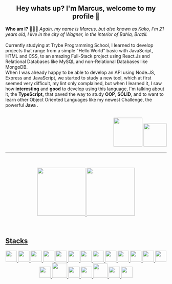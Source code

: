 ## <div align=center>Hey whats up? I'm Marcus, welcome to my profile :tada:</div>

**Who am I?** 👨🏻‍🚀  *Again, my name is Marcus, but also known as Kako, I'm 21 years old, I live in the city of Wagner, in the interior of Bahia, Brazil.*
    <br/>
    <br/>
    Currently studying at Trybe Programming School,
    I learned to develop projects that range from a simple "Hello World" basic with JavaScript, HTML and CSS,
     to an amazing Full-Stack project using React.Js and Relational Databases like MySQL and non-Relational Databases like MongoDB.
<br/>
    When I was already happy to be able to develop an API using Node.JS, Express and JavaScript,
    we started to study a new tool, which at first seemed very difficult, my lint only complained,
    but when I learned it, I saw how **interesting** and **good** to develop using this language,
    I'm talking about it, the  **TypeScript,** that paved the way to study **OOP**,
    **SOLID**, and to want to learn other Object Oriented Languages like my newest Challenge, the powerful **Java** .
<br/>
<br/>
<div align=right>
<a href="https://www.linkedin.com/in/marcus-kako/" target="_blank"><img src="https://img.shields.io/badge/-LinkedIn-%230077B5?style=for-the-badge&logo=linkedin&logoColor=white" target="_blank" width=90px></a> 
<a href = "markosf.dev@gmail.com"><img src="https://img.shields.io/badge/Gmail-D14836?style=for-the-badge&logo=gmail&logoColor=white" target="_blank" width=72px></a>
</div>  

---
<br/>
<br/>
<div align=center>  
  
<a href="https://github.com/marcus-kako">
<img height="150em" src="https://github-readme-stats.vercel.app/api?username=marcus-kako&show_icons=true&theme=tokyonight&include_all_commits=true&count_private=true"/>
<img height="150em" src="https://github-readme-stats.vercel.app/api/top-langs/?username=marcus-kako&layout=compact&langs_count=7&theme=tokyonight"/>
</div>  
<br/>
<br/>  
  
## Stacks
<div align=center>
<img src="https://cdn.jsdelivr.net/gh/devicons/devicon/icons/html5/html5-original.svg" width=35px />
<img src="https://cdn.jsdelivr.net/gh/devicons/devicon/icons/css3/css3-original.svg" width=35px /> 
<img src="https://cdn.jsdelivr.net/gh/devicons/devicon/icons/javascript/javascript-original.svg" width=35px />
<img src="https://cdn.jsdelivr.net/gh/devicons/devicon/icons/nodejs/nodejs-original.svg" width=35px />
<img src="https://cdn.jsdelivr.net/gh/devicons/devicon/icons/typescript/typescript-original.svg" width=35px/>
<img src="https://cdn.jsdelivr.net/gh/devicons/devicon/icons/express/express-original.svg" width=35px />
<img src="https://cdn.jsdelivr.net/gh/devicons/devicon/icons/mysql/mysql-original.svg" width=35px />
<img src="https://cdn.jsdelivr.net/gh/devicons/devicon/icons/sequelize/sequelize-original.svg" width=35px />
<img src="https://cdn.jsdelivr.net/gh/devicons/devicon/icons/mongodb/mongodb-original-wordmark.svg" width=35px />
<img src="https://cdn.jsdelivr.net/gh/devicons/devicon/icons/java/java-original-wordmark.svg" width=35px />
<img src="https://cdn.jsdelivr.net/gh/devicons/devicon/icons/react/react-original.svg" width=35px />
<img src="https://cdn.jsdelivr.net/gh/devicons/devicon/icons/redux/redux-original.svg" width=35px />
<img src="https://cdn.jsdelivr.net/gh/devicons/devicon/icons/jest/jest-plain.svg" width=35px />
<img src="https://cdn.jsdelivr.net/gh/devicons/devicon/icons/mocha/mocha-plain.svg" width=35px />
<img src="https://cdn.jsdelivr.net/gh/devicons/devicon/icons/docker/docker-original.svg" width=47px />
<img src="https://cdn.jsdelivr.net/gh/devicons/devicon/icons/heroku/heroku-original.svg" width=35px />
<img src="https://cdn.jsdelivr.net/gh/devicons/devicon/icons/npm/npm-original-wordmark.svg" width=35px />
<img src="https://cdn.jsdelivr.net/gh/devicons/devicon/icons/git/git-original-wordmark.svg" width=45px />
<img src="https://cdn.jsdelivr.net/gh/devicons/devicon/icons/vscode/vscode-original.svg" width=35px />
<img src="https://cdn.jsdelivr.net/gh/devicons/devicon/icons/ubuntu/ubuntu-plain.svg" width=35px />
</div>
